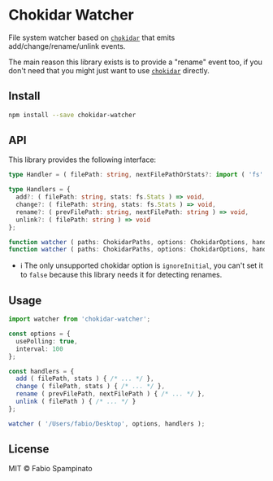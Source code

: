 # Chokidar Watcher

File system watcher based on [`chokidar`](https://github.com/paulmillr/chokidar) that emits add/change/rename/unlink events.

The main reason this library exists is to provide a "rename" event too, if you don't need that you might just want to use [`chokidar`](https://github.com/paulmillr/chokidar) directly.

## Install

```sh
npm install --save chokidar-watcher
```

## API

This library provides the following interface:

```ts
type Handler = ( filePath: string, nextFilePathOrStats?: import ( 'fs' ).Stats | string ) => void;

type Handlers = {
  add?: ( filePath: string, stats: fs.Stats ) => void,
  change?: ( filePath: string, stats: fs.Stats ) => void,
  rename?: ( prevFilePath: string, nextFilePath: string ) => void,
  unlink?: ( filePath: string ) => void
};

function watcher ( paths: ChokidarPaths, options: ChokidarOptions, handler: Handler ): ChokidarWatcher // Basically the same API as chokidar, plus the "handler" function which will handle all events
function watcher ( paths: ChokidarPaths, options: ChokidarOptions, handlers: Handlers ): ChokidarWatcher // Basically the same API as chokidar, plus the "handlers" object
```

- ℹ️ The only unsupported chokidar option is `ignoreInitial`, you can't set it to `false` because this library needs it for detecting renames.

## Usage

```ts
import watcher from 'chokidar-watcher';

const options = {
  usePolling: true,
  interval: 100
};

const handlers = {
  add ( filePath, stats ) { /* ... */ },
  change ( filePath, stats ) { /* ... */ },
  rename ( prevFilePath, nextFilePath ) { /* ... */ },
  unlink ( filePath ) { /* ... */ }
};

watcher ( '/Users/fabio/Desktop', options, handlers );
```

## License

MIT © Fabio Spampinato
